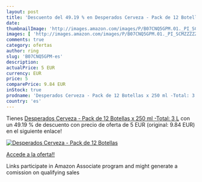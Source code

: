 ```yaml
---
layout: post
title: 'Descuento del 49.19 % en Desperados Cerveza - Pack de 12 Botellas'
date: 
thumbnailImage: 'http://images.amazon.com/images/P/B07CNQ5GPM.01._PI_SCMZZZZZZZ_._SL200_.jpg'
images: [ 'http://images.amazon.com/images/P/B07CNQ5GPM.01._PI_SCMZZZZZZZ_._SL200_.jpg' ]
comments: true
category: ofertas
author: ring
slug: 'B07CNQ5GPM-es'
description:
actualPrice: 5 EUR
currency: EUR
price: 5
comparePrice: 9.84 EUR
inStock: true
prodname: 'Desperados Cerveza - Pack de 12 Botellas x 250 ml -Total: 3 L'
country: 'es'
---
```


Tienes [Desperados Cerveza - Pack de 12 Botellas x 250 ml -Total: 3 L](https://www.amazon.es/dp/B07CNQ5GPM/?tag=tolees-21) con un 49.19 % de descuento con precio de oferta de 5 EUR (original: 9.84 EUR) en el siguiente enlace!

[![Desperados Cerveza - Pack de 12 Botellas](http://images.amazon.com/images/P/B07CNQ5GPM.01._PI_SCMZZZZZZZ_._SL200_.jpg)](https://www.amazon.es/dp/B07CNQ5GPM/?tag=tolees-21)

[Accede a la oferta!!](https://www.amazon.es/dp/B07CNQ5GPM/?tag=tolees-21)

Links participate in Amazon Associate program and might generate a comission on qualifying sales


